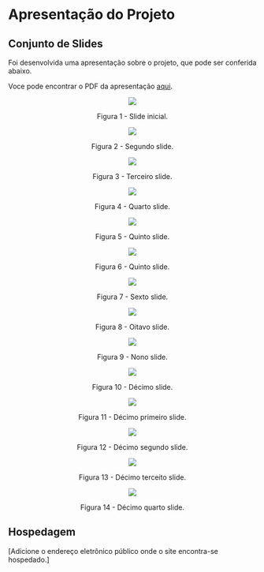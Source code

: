 # Apresentação do Projeto

## Conjunto de Slides

Foi desenvolvida uma apresentação sobre o projeto, que pode ser conferida abaixo.

Voce pode encontrar o PDF da apresentação [aqui](slides.pdf).

<div align="center">

![](img/slide0.png)

Figura 1 - Slide inicial.

![](img/slide1.png)

Figura 2 - Segundo slide.

![](img/slide2.png)

Figura 3 - Terceiro slide.

![](img/slide3.png)

Figura 4 - Quarto slide.

![](img/slide4.png)

Figura 5 - Quinto slide.

![](img/slide5.png)

Figura 6 - Quinto slide.

![](img/slide6.png)

Figura 7 - Sexto slide.

![](img/slide7.png)

Figura 8 - Oitavo slide.

![](img/slide8.png)

Figura 9 - Nono slide.

![](img/slide9.png)

Figura 10 - Décimo slide.

![](img/slide10.png)

Figura 11 - Décimo primeiro slide.

![](img/slide11.png)

Figura 12 - Décimo segundo slide.

![](img/slide12.png)

Figura 13 - Décimo terceito slide.

![](img/slide13.png)

Figura 14 - Décimo quarto slide.

</div>

<!--
## Vídeo de apresentação

A equipe também deverá gravar um vídeo de, no máximo, três minutos, com a apresentação da solução. Vocês deverão abrir a aplicação hospedada e apresentar o seu funcionamento.  Poderão ser utilizados quaisquer recursos na montagem do vídeo, mas não se esqueçam de mostrar as funcionalidades da aplicação. Seguem as especificações técnicas que devem ser obedecidas na geração do vídeo:

> - tamanho do arquivo limitado a 90Mb
> - taxa de FPS limitada a 30 quadros por segundo
> - resolução HD (720p) ou Full HD (1080p)
> - formato mp4.

[Adicione vídeo de apresentação.]

-->

## Hospedagem

[Adicione o endereço eletrônico público onde o site encontra-se hospedado.]
